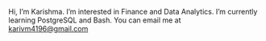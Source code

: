 Hi, I’m Karishma. I’m interested in Finance and Data Analytics. I’m currently learning PostgreSQL and Bash.
You can email me at karivm4196@gmail.com

<!---
Kari-VM/Kari-VM is a ✨ special ✨ repository because its `README.md` (this file) appears on your GitHub profile.
You can click the Preview link to take a look at your changes.
--->
